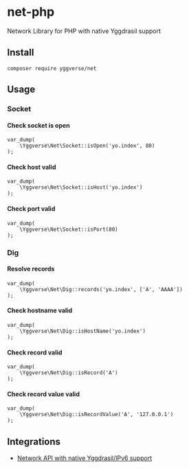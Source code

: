 # net-php

Network Library for PHP with native Yggdrasil support

## Install

`composer require yggverse/net`

## Usage

### Socket

#### Check socket is open

```
var_dump(
    \Yggverse\Net\Socket::isOpen('yo.index', 80)
);
```

#### Check host valid

```
var_dump(
    \Yggverse\Net\Socket::isHost('yo.index')
);
```

#### Check port valid

```
var_dump(
    \Yggverse\Net\Socket::isPort(80)
);
```

### Dig

#### Resolve records

```
var_dump(
    \Yggverse\Net\Dig::records('yo.index', ['A', 'AAAA'])
);
```

#### Check hostname valid

```
var_dump(
    \Yggverse\Net\Dig::isHostName('yo.index')
);
```

#### Check record valid

```
var_dump(
    \Yggverse\Net\Dig::isRecord('A')
);
```

#### Check record value valid

```
var_dump(
    \Yggverse\Net\Dig::isRecordValue('A', '127.0.0.1')
);
```

## Integrations

* [Network API with native Yggdrasil/IPv6 support](https://github.com/YGGverse/web-api)
